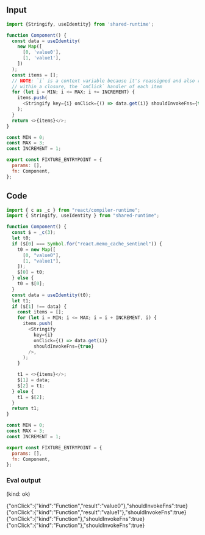 
## Input

```javascript
import {Stringify, useIdentity} from 'shared-runtime';

function Component() {
  const data = useIdentity(
    new Map([
      [0, 'value0'],
      [1, 'value1'],
    ])
  );
  const items = [];
  // NOTE: `i` is a context variable because it's reassigned and also referenced
  // within a closure, the `onClick` handler of each item
  for (let i = MIN; i <= MAX; i += INCREMENT) {
    items.push(
      <Stringify key={i} onClick={() => data.get(i)} shouldInvokeFns={true} />
    );
  }
  return <>{items}</>;
}

const MIN = 0;
const MAX = 3;
const INCREMENT = 1;

export const FIXTURE_ENTRYPOINT = {
  params: [],
  fn: Component,
};

```

## Code

```javascript
import { c as _c } from "react/compiler-runtime";
import { Stringify, useIdentity } from "shared-runtime";

function Component() {
  const $ = _c(3);
  let t0;
  if ($[0] === Symbol.for("react.memo_cache_sentinel")) {
    t0 = new Map([
      [0, "value0"],
      [1, "value1"],
    ]);
    $[0] = t0;
  } else {
    t0 = $[0];
  }
  const data = useIdentity(t0);
  let t1;
  if ($[1] !== data) {
    const items = [];
    for (let i = MIN; i <= MAX; i = i + INCREMENT, i) {
      items.push(
        <Stringify
          key={i}
          onClick={() => data.get(i)}
          shouldInvokeFns={true}
        />,
      );
    }

    t1 = <>{items}</>;
    $[1] = data;
    $[2] = t1;
  } else {
    t1 = $[2];
  }
  return t1;
}

const MIN = 0;
const MAX = 3;
const INCREMENT = 1;

export const FIXTURE_ENTRYPOINT = {
  params: [],
  fn: Component,
};

```
      
### Eval output
(kind: ok) <div>{"onClick":{"kind":"Function","result":"value0"},"shouldInvokeFns":true}</div><div>{"onClick":{"kind":"Function","result":"value1"},"shouldInvokeFns":true}</div><div>{"onClick":{"kind":"Function"},"shouldInvokeFns":true}</div><div>{"onClick":{"kind":"Function"},"shouldInvokeFns":true}</div>